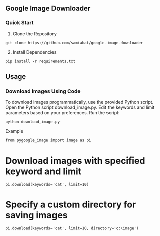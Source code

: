 ## Google Image Downloader
### Quick Start
1. Clone the Repository
```
git clone https://github.com/samiabat/google-image-downloader
```
2. Install Dependencies
```
pip install -r requirements.txt
```
## Usage
### Download Images Using Code
To download images programmatically, use the provided Python script.
Open the Python script download_image.py.
Edit the keywords and limit parameters based on your preferences.
Run the script:
```
python download_image.py
```
Example
```
from pygoogle_image import image as pi
```


# Download images with specified keyword and limit
```
pi.download(keywords='cat', limit=10)
```

# Specify a custom directory for saving images
```
pi.download(keywords='cat', limit=10, directory='c:\image')
```